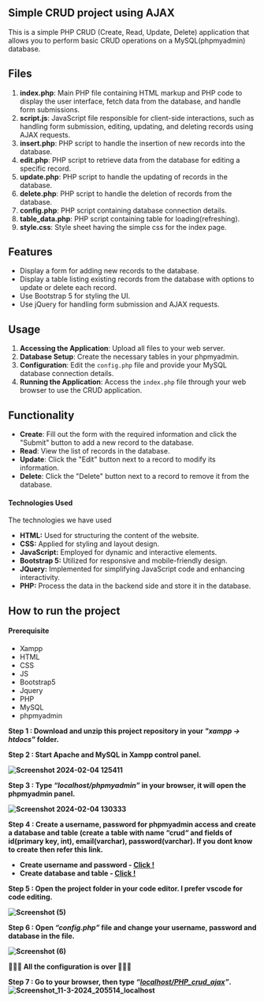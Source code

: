 <h2>Simple CRUD project using AJAX</h2>

This is a simple PHP CRUD (Create, Read, Update, Delete) application that allows you to perform basic CRUD operations on a MySQL(phpmyadmin) database.

## Files

1. **index.php**: Main PHP file containing HTML markup and PHP code to display the user interface, fetch data from the database, and handle form submissions.
2. **script.js**: JavaScript file responsible for client-side interactions, such as handling form submission, editing, updating, and deleting records using AJAX requests.
3. **insert.php**: PHP script to handle the insertion of new records into the database.
4. **edit.php**: PHP script to retrieve data from the database for editing a specific record.
5. **update.php**: PHP script to handle the updating of records in the database.
6. **delete.php**: PHP script to handle the deletion of records from the database.
7. **config.php**: PHP script containing database connection details.
8. **table_data.php**: PHP script containing table for loading(refreshing).
9. **style.css**: Style sheet having the simple css for the index page.

## Features

- Display a form for adding new records to the database.
- Display a table listing existing records from the database with options to update or delete each record.
- Use Bootstrap 5 for styling the UI.
- Use jQuery for handling form submission and AJAX requests.

## Usage

1. **Accessing the Application**: Upload all files to your web server.
2. **Database Setup**: Create the necessary tables in your phpmyadmin.
3. **Configuration**: Edit the `config.php` file and provide your MySQL database connection details.
4. **Running the Application**: Access the `index.php` file through your web browser to use the CRUD application.

## Functionality

- **Create**: Fill out the form with the required information and click the "Submit" button to add a new record to the database.
- **Read**: View the list of records in the database.
- **Update**: Click the "Edit" button next to a record to modify its information.
- **Delete**: Click the "Delete" button next to a record to remove it from the database.

<h4>Technologies Used</h4>

The technologies we have used
<ul>
  <li><b>HTML:</b> Used for structuring the content of the website.</li>

  <li><b>CSS:</b> Applied for styling and layout design.</li>

  <li><b>JavaScript:</b> Employed for dynamic and interactive elements.</li>

  <li><b>Bootstrap 5: </b>Utilized for responsive and mobile-friendly design.</li>

  <li><b>JQuery:</b> Implemented for simplifying JavaScript code and enhancing interactivity.</li>

  <li><b>PHP:</b> Process the data in the backend side and store it in the database.</li>
</ul>

<h2>How to run the project</h2>

<h4>Prerequisite</h4>
<ul>
  <li>Xampp</li>
  
  <li>HTML</li>
  
  <li>CSS</li>
  
  <li>JS</li>
  
  <li>Bootstrap5</li>
  
  <li>Jquery</li>
  
  <li>PHP</li>
  
  <li>MySQL</li>
  
  <li>phpmyadmin</li>
</ul>


<b>Step 1 : Download and unzip this project repository in your <i>"xampp → htdocs"</i> folder.</b>

<b>Step 2 : Start Apache and MySQL in Xampp control panel. 

![Screenshot 2024-02-04 125411](https://github.com/Harishpmkumar/Portfolio_PHP_project/assets/94518989/ae1aabcd-7346-4831-b2fb-13ee331d6e77)

<b>Step 3 : Type <i>“localhost/phpmyadmin”</i> in your browser, it will open the phpmyadmin panel.</b>

![Screenshot 2024-02-04 130333](https://github.com/Harishpmkumar/Portfolio_PHP_project/assets/94518989/f4f6c1db-f6db-461a-aa03-371825f25b90)

<b>Step 4 : Create a username, password for phpmyadmin access and create a database and table (create a table with name “crud“ and fields of id(primary key, int), email(varchar), password(varchar). If you dont know to create then refer this link. </b>
<ul>
<li><b>Create username and password - </b><a href="https://www.webserver.com.my/kb/creating-user-accounts-in-phpmyadmin/">Click !</a></li>

<li><b>Create database and table - </b><a href="https://www.geeksforgeeks.org/how-to-create-a-new-database-in-phpmyadmin/">Click !</a></li>
</ul>


<b>Step 5 : Open the project folder in your code editor. I prefer vscode for code editing.</b>

![Screenshot (5)](https://github.com/Harishpmkumar/php_ajax_crud_project/assets/94518989/390676a4-844e-4e69-89cf-8ed9a9aac42d)


<b>Step 6 : Open <i>“config.php”</i> file and change your username, password and database in the file.</b>

 ![Screenshot (6)](https://github.com/Harishpmkumar/php_ajax_crud_project/assets/94518989/fbfde0ea-b9ad-4404-a580-1dd2dae9706e)


🎊🥂🎉  All the configuration is over  🎊🥂🎉

<b>Step 7 : Go to your browser, then type <i>“[localhost/PHP_crud_ajax](http://localhost/PHP_crud_ajax/index.php)”</i>.</b>
![Screenshot_11-3-2024_205514_localhost](https://github.com/Harishpmkumar/php_ajax_crud_project/assets/94518989/577f8612-2bd2-4d97-a01f-545801852d0f)



